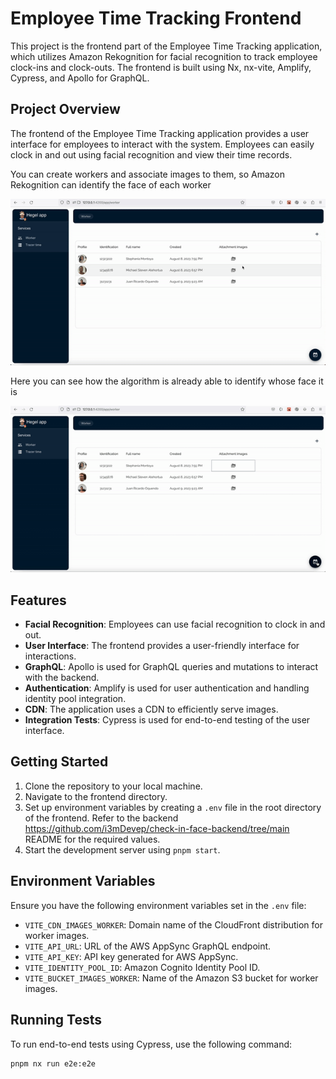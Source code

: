 # Employee Time Tracking Frontend

This project is the frontend part of the Employee Time Tracking application, which utilizes Amazon Rekognition for facial recognition to track employee clock-ins and clock-outs. The frontend is built using Nx, nx-vite, Amplify, Cypress, and Apollo for GraphQL.

## Project Overview

The frontend of the Employee Time Tracking application provides a user interface for employees to interact with the system. Employees can easily clock in and out using facial recognition and view their time records.

You can create workers and associate images to them, so Amazon Rekognition can identify the face of each worker

![create worker](https://github.com/i3mDevep/check-in-face/blob/main/src/assets/01-worker-create.gif)

Here you can see how the algorithm is already able to identify whose face it is

![rekog worker](https://github.com/i3mDevep/check-in-face/blob/main/src/assets/02-worker-recog.gif)


## Features

- **Facial Recognition**: Employees can use facial recognition to clock in and out.
- **User Interface**: The frontend provides a user-friendly interface for interactions.
- **GraphQL**: Apollo is used for GraphQL queries and mutations to interact with the backend.
- **Authentication**: Amplify is used for user authentication and handling identity pool integration.
- **CDN**: The application uses a CDN to efficiently serve images.
- **Integration Tests**: Cypress is used for end-to-end testing of the user interface.

## Getting Started

1. Clone the repository to your local machine.
2. Navigate to the frontend directory.
3. Set up environment variables by creating a `.env` file in the root directory of the frontend. Refer to the backend https://github.com/i3mDevep/check-in-face-backend/tree/main README for the required values.
4. Start the development server using `pnpm start`.

## Environment Variables

Ensure you have the following environment variables set in the `.env` file:

- `VITE_CDN_IMAGES_WORKER`: Domain name of the CloudFront distribution for worker images.
- `VITE_API_URL`: URL of the AWS AppSync GraphQL endpoint.
- `VITE_API_KEY`: API key generated for AWS AppSync.
- `VITE_IDENTITY_POOL_ID`: Amazon Cognito Identity Pool ID.
- `VITE_BUCKET_IMAGES_WORKER`: Name of the Amazon S3 bucket for worker images.

## Running Tests

To run end-to-end tests using Cypress, use the following command:

```bash
pnpm nx run e2e:e2e 
